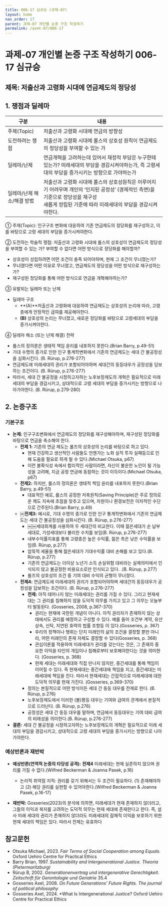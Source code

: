 ```yaml
---
title: 006-17 심규승 (과제-07)
layout: home
nav_order: 17
parent: 과제-07 개인별 논증 구조 작성하기
permalink: /asmt-07/006-17
---
```


# 과제-07 개인별 논증 구조 작성하기 006-17 심규승

## 제목: 저출산과 고령화 시대에 연금제도의 정당성 

## 1. 쟁점과 딜레마
 
| 구분              | 내용                                                           |
|-----------------|--------------------------------------------------------------|
| 주제(Topic)       | 저출산과 고령화 시대에 연금의 방향성                                         |
| 도전하려는 쟁점        | 저출산과 고령화 시대에 롤스의 상호성 원칙이 연금제도의 정당성을 부여할 수 있는 가               |
| 딜레마/난제          | 연금개혁을 고려하는데 있어서 재정적 부담은 누구한테 있는가? 미래세대의 부담을 경감시켜야하는가, 즉 고령세대의 부담을 증가시키는 방향으로 가야하는가 |
| 딜레마/난제 해소/해결 방법 | 저출산과 고령화 시대에 롤스의 상호성원칙은 이루어지기 어려우며 개인의 ‘인지된 공정성’ (경제적인 측면)을 기준으로 정당성을 재구성<br>새롭게 정립된 기준에 따라 미래세대의 부담을 경감시켜야한다. |

① 주제(Topic): 인구구조 변화에 대응하여 기존 연금제도의 정당화를 재구성하고, 이를 바탕으로 고령 세대의 부담을 증가시켜야한다.

② 도전하는 학술적 쟁점: 저출산과 고령화 시대에 롤스의 상호성이 연금제도의 정당성을 부여할 수 있는 가? 부여할 수 없다면 어떤 방식으로 정당화를 해야할까?

- 상호성이 성립하려면 어떤 조건이 충족 되어야하며, 현재 그 조건이 무너졌는가?
- 무너졌다면 어떤 이유로 무너졌고, 연금제도의 정당성을 어떤 방식으로 재구성하는가?
- 재구성된 정당화를 통해 어떤 방식으로 연금을 개혁해야하는가?

③ 유발되는 딜레마 또는 난제

- 딜레마 구조
  - **(A)**저출산과 고령화에 대응하여 연금제도는 상호성의 논리에 따라, 고령층에게 안정적인 급여를 제공해야한다.
  - **(B)** 상호성의 논리는 무너졌고, 새로운 정당화를 바탕으로 고령세대의 부담을 증가시켜야한다.

④ 딜레마 해소 (또는 난제 해결) 전략

- 롤스의 정의론은 생태적 책임 윤리를 내포하지 못한다.(Brian Barry, p.49-51)
- 기대 수명의 증가로 인한 인구 통계학변화에서 기존의 연금제도는 세대 간 불공정성을 심화시킨다. (B. Rürup, p.276-277)
- 연금제도에 미래세대의 권리가 포함되어야하며 세대간의 동등대우가 공정성을 담보하는 조건이다. (B. Rürup, p.276-277)
- 따라서, 세대 간 불공정을 시정하고자하는 노후보장제도의 개혁은 필요적으로 미래 세대의 부담을 경감시키고, 상대적으로 고령 세대의 부담을 증가시키는 방향으로 나아가야한다. (B. Rürup, p.279-280)
## 2. 논증구조

### 기본구조

- **논제:** 인구구조변화에서 연금제도의 정당화를 재구성해야하며, 재구성된 정당화를 바탕으로 연금을 축소해야 한다.
  - **전제 1:** 기존의 연금 제도는 롤즈의 상호성의 논리를 바탕으로 하고 있다.
    - 현재 건강하고 생산적인 사람들도 언젠가는 노화 실직 투자 실패등으로 인해 도움을 필요로 하게 될 수 있다.(Michael Otsuka, p67)
    - 이런 불확식성 속에서 합리적인 사람이라면, 자신이 불운한 노인이 될 가능성을 고려해, 지금 공정 연금에 동참하는 것이 이득이다.(Michael Otsuka, p67)
  - **전제2:** 하지만, 롤스의 정의론은 생태적 책임 윤리를 내포하지 못한다.(Brian Barry, p.49-51)
    - 대표적인 예로, 롤스의 공정한 저축원칙(Saving Principle)은 주로 정의로운 제도 지속에 초점을 맞추고 있으며, 자원이나 환경보전은 이차적인 수단으로 간주된다.(Brian Barry, p.49)
  - ￼**전제3:** 예시로, 기대 수명의 증가로 인한 인구 통계학변화에서 기존의 연금제도는 세대 간 불공정성을 심화시킨다. (B. Rürup, p.276-277)
    - ￼￼세대회계를 사용하여 두 세대간의 비교한다. 이때 젊은세대가 순 납부세대로, 기성세대보다 불리한 수치를 보임(B. Rürup, p.276-277)
    - 내부수익률지표를 통해 고령층은 높은 수익률, 젊은 측은 낮은 수익률을 보임(B. Rürup, p.277)
    - 암묵적 세율을 통해 젊은세대가 기대수익률 대비 손해를 보고 있다.(B. Rürup, p.277)
    - 기존의 연금제도는 더이상 노년기 소득 손실위험 대비라는 실제의미에서 인식되지 않고 불공정한 비용요소로만 인식되고 있다. .(B. Rürup, p.277)
    - 롤즈의 상호성의 조건 중 기여 대비 수익의 균형이 무너졌다.
  - **전제4:** 연금제도에 미래세대의 권리가 포함되어야하며 세대간의 동등대우가 공정성을 담보하는 조건이다. (B. Rürup, p.276-277)
    - **전제:** 아직 태어나지 않는 미래세대는 권리를 가질 수 있다. 그리고 현재세대는 그 권리를 침해하지 않을 도덕적 의무를 가지고 있고 그 의무는 오늘부터 발동된다. (Gosseries, 2008, p.367-370)
      - 권리는 현재에 국한된 개념이 아니다.  아직 권리자가 존재하지 않는 상태에서도 권리를 예정하고 구성할 수 있다. 예를 들어 조건부 계약, 유산 상속, 신탁, 지연된 효력의 법률 조항등 이 있다.(Gosseries, p. 367)
      - 우리의 정책이나 행위는 단지 미래인의 삶의 조건을 결정할 뿐만 아니라, 어떤 미래인의 존재 자체도 결정할 수 있다(Gosseries, p. 368)
      - 관심이론를 적용하여 미래세대가 권리를 갖는다는 것은, 그 존재의 중요한 이익을 타인의 개입이나 침해로부터 보호해야한다는 것을 의미한다. (Gosseries, p. 368)
      - 현재 세대는 미래세대와 직접 만나지 않지만, 중간세대를 통해 책임이 이어질 수 있다. 즉 현재세대는 중간세대에 책임을 지고, 중간세대는 미래세대에 책임을 진다. 따라서 현재세대는 간접적으로 미래세대에 대한 도덕적 의무를 현재 가진다. (Gosseries, p.369-370)
    - 정의는 본질적으로 어떤 방식이든 세대 간 동등 대우를 전제로 한다. (B. Rürup, p.276)
    - 노후보장제도에서 이러한 (불)평등 대우는 기여와 급여의 관계에서 본질적으로 드러난다. (B. Rürup, p.276)
    - 공정성은 세대 간 동등 대우를 말하며, 연금에서 동등대우는 기여 대비 급여의 비례성을 의미한다.(B. Rürup, p.276-277)
- **결론:** 세대 간 불공정을 시정하고자하는 노후보장제도의 개혁은 필요적으로 미래 세대의 부담을 경감시키고, 상대적으로 고령 세대의 부담을 증가시키는 방향으로 나아가야한다.
  
 

### 예상반론과 재반박

- **예상반론(연역적 논증의 타당성 공격):** **전제4** 미래세대는 현재 실존하지 않으며 권리를 가질 수 없다.(Wilfred Beckerman & Joanna Pasek, p.16)
  - 논리적 취약점 지적: 권리를 갖기 위해서는 두 조건이 필요하다. (1) 존재해야하고 (2) 해당 권리를 실현할 수 있어야한다.(Wilfred Beckerman & Joanna Pasek, p.16-17)

- **재반박:** Gosseries(2023)의 분석에 의하면, 미래세대가 현재 존재하지 않더라고, 그들의 이익과 복지를 고려하는 도덕적 의무는 현재 세대에 존재한다고 한다. 즉, 설사 미래 세대의 권리가 존재하지 않더라도 미래세대의 잠재적 이익을 보호하기 위한 현재 세대의 책임은 있다. 따라서 전제는 유효하다
## 참고문헌

- Otsuka Michael, 2023. *Fair Terms of Social Cooperation among Equals.* Oxford Uehiro Centre for Practical Ethics
- Barry Brian, 1997. *Sustainability and Intergenerational Justice.* *Theoria (Pietermaritzburg)* 
- Rürup B, 2002. *Generationenvertrag und intergenerative Gerechtigkeit.*  *Zeitschrift für Gerontologie und Geriatrie* 35.4
- Gosseries Axel, 2008. *On Future Generations’ Future Rights.* *The journal of political philosophy*
- Gosseries Axel, 2024. *What Is Intergenerational Justice? Oxford Uehiro Centre for Practical Ethics